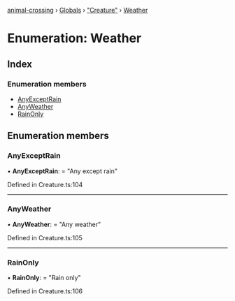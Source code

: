 [animal-crossing](../README.md) › [Globals](../globals.md) › ["Creature"](../modules/_creature_.md) › [Weather](_creature_.weather.md)

# Enumeration: Weather

## Index

### Enumeration members

* [AnyExceptRain](_creature_.weather.md#anyexceptrain)
* [AnyWeather](_creature_.weather.md#anyweather)
* [RainOnly](_creature_.weather.md#rainonly)

## Enumeration members

###  AnyExceptRain

• **AnyExceptRain**: = "Any except rain"

Defined in Creature.ts:104

___

###  AnyWeather

• **AnyWeather**: = "Any weather"

Defined in Creature.ts:105

___

###  RainOnly

• **RainOnly**: = "Rain only"

Defined in Creature.ts:106
